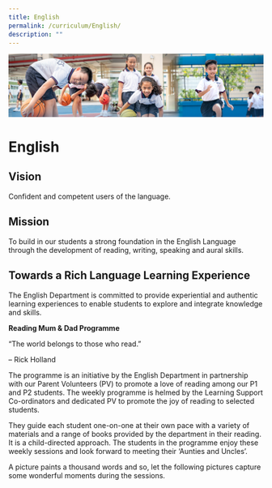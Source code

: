 ```yaml
---
title: English
permalink: /curriculum/English/
description: ""
---
```

![](/images/Our%20Learning%20Experiences.jpg)


English
=======

Vision
------

Confident and competent users of the language.  
  

Mission
-------

To build in our students a strong foundation in the English Language through the development of reading, writing, speaking and aural skills.

  

Towards a Rich Language Learning Experience
-------------------------------------------

The English Department is committed to provide experiential and authentic learning experiences to enable students to explore and integrate knowledge and skills. 

  

**Reading Mum & Dad Programme**

“The world belongs to those who read.”

– Rick Holland

The programme is an initiative by the English Department in partnership with our Parent Volunteers (PV) to promote a love of reading among our P1 and P2 students. The weekly programme is helmed by the Learning Support Co-ordinators and dedicated PV to promote the joy of reading to selected students. 

They guide each student one-on-one at their own pace with a variety of materials and a range of books provided by the department in their reading. It is a child-directed approach. The students in the programme enjoy these weekly sessions and look forward to meeting their ‘Aunties and Uncles’. 

A picture paints a thousand words and so, let the following pictures capture some wonderful moments during the sessions.